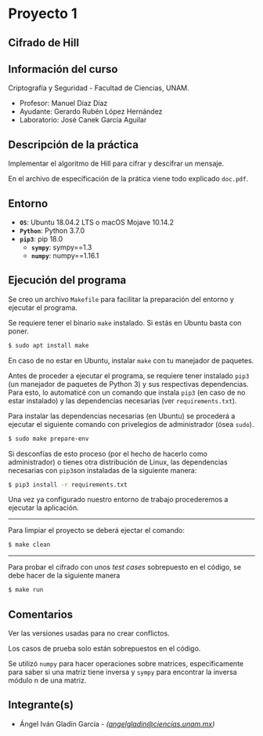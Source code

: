 # Proyecto 1
## Cifrado de Hill


## Información del curso

Criptografía y Seguridad - Facultad de Ciencias, UNAM.

* Profesor: Manuel Díaz Díaz
* Ayudante: Gerardo Rubén López Hernández
* Laboratorio: José Canek García Aguilar

## Descripción de la práctica

Implementar el algoritmo de Hill para cifrar y descifrar un mensaje.

En el archivo de especificación de la prática viene todo explicado 
`doc.pdf`.

## Entorno

* **`OS`**: Ubuntu 18.04.2 LTS o macOS Mojave 10.14.2
* **`Python`**: Python 3.7.0
* **`pip3`**: pip 18.0
    * **`sympy`**: sympy==1.3
    * **`numpy`**: numpy==1.16.1

## Ejecución del programa

Se creo un archivo `Makefile` para facilitar la preparación del entorno y 
ejecutar el programa.

Se requiere tener el binario `make` instalado. Si estás en Ubuntu basta con poner.
```bash
$ sudo apt install make
```
En caso de no estar en Ubuntu, instalar `make` con tu manejador de paquetes.


Antes de proceder a ejecutar el programa, se requiere tener instalado `pip3` 
(un manejador de paquetes de Python 3) y sus respectivas dependencias.
Para esto, lo automaticé con un comando que instala `pip3` (en caso de no 
estar instalado) y las dependencias necesarias (ver `requirements.txt`).


Para instalar las dependencias necesarias (en Ubuntu) se procederá a ejecutar 
el siguiente comando con privelegios de administrador (ósea `sudo`).

```bash
$ sudo make prepare-env
```


Si desconfías de esto proceso (por el hecho de hacerlo como 
administrador) o tienes otra distribución de Linux, las dependencias 
necesarias con `pip3`son instaladas de la siguiente manera:
```bash
$ pip3 install -r requirements.txt
```

Una vez ya configurado nuestro entorno de trabajo procederemos a ejecutar 
la aplicación.

---

Para limpiar el proyecto se deberá ejectar el comando:
```bash
$ make clean
```

---

Para probar el cifrado con unos *test cases* sobrepuesto en el código, 
se debe hacer de la siguiente manera
```bash
$ make run
```

## Comentarios
Ver las versiones usadas para no crear conflictos.

Los casos de prueba solo están sobrepuestos en el código.

Se utilizó `numpy` para hacer operaciones sobre matrices, específicamente para 
saber si una matriz tiene inversa y `sympy` para encontrar la inversa módulo 
n de una matriz.

## Integrante(s)

* Ángel Iván Gladín García - *(angelgladin@ciencias.unam.mx)*